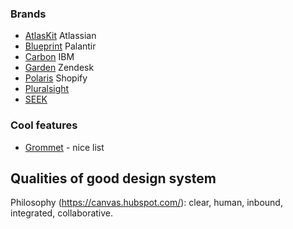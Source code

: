 ### Brands

- [AtlasKit](http://atlaskit.atlassian.com/) Atlassian
- [Blueprint](https://blueprintjs.com/) Palantir
- [Carbon](https://carbondesignsystem.com/) IBM
- [Garden](https://garden.zendesk.com/) Zendesk
- [Polaris](https://polaris.shopify.com/) Shopify
- [Pluralsight](https://design-system.pluralsight.com/)
- [SEEK](https://seek-oss.github.io/seek-style-guide/)

### Cool features

- [Grommet](https://v2.grommet.io/components) - nice list

## Qualities of good design system

Philosophy (https://canvas.hubspot.com/): clear, human, inbound, integrated, collaborative.

